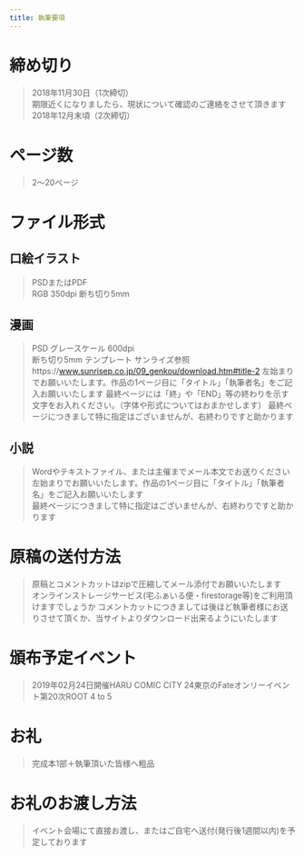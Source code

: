 ```yaml
---
title: 執筆要項
---
```


# 締め切り
>2018年11月30日（1次締切）  
>期限近くになりましたら、現状について確認のご連絡をさせて頂きます  
>2018年12月末頃（2次締切）  

# ページ数
>2〜20ページ

# ファイル形式

## 口絵イラスト
>PSDまたはPDF  
>RGB  350dpi
>断ち切り5mm  

## 漫画
>PSD
>グレースケール 600dpi  
>断ち切り5mm
>テンプレート  サンライズ参照https://www.sunrisep.co.jp/09_genkou/download.htm#title-2
>左始まりでお願いいたします。作品の1ページ目に「タイトル」「執筆者名」をご記入お願いいたします 
>最終ページには「終」や「END」等の終わりを示す文字をお入れください。（字体や形式についてはおまかせします）
>最終ページにつきまして特に指定はございませんが、右終わりですと助かります

## 小説
>Wordやテキストファイル、または主催までメール本文でお送りください
>左始まりでお願いいたします。作品の1ページ目に「タイトル」「執筆者名」をご記入お願いいたします  
>最終ページにつきまして特に指定はございませんが、右終わりですと助かります

# 原稿の送付方法
>原稿とコメントカットはzipで圧縮してメール添付でお願いいたします  
>オンラインストレージサービス(宅ふぁいる便・firestorage等)をご利用頂けますでしょうか
>コメントカットにつきましては後ほど執筆者様にお送りさせて頂くか、当サイトよりダウンロード出来るようにいたします


# 頒布予定イベント
>2019年02月24日開催HARU COMIC CITY 24東京のFateオンリーイベント第20次ROOT 4 to 5

# お礼
>完成本1部＋執筆頂いた皆様へ粗品


# お礼のお渡し方法
>イベント会場にて直接お渡し、またはご自宅へ送付(発行後1週間以内)を予定しております
 
